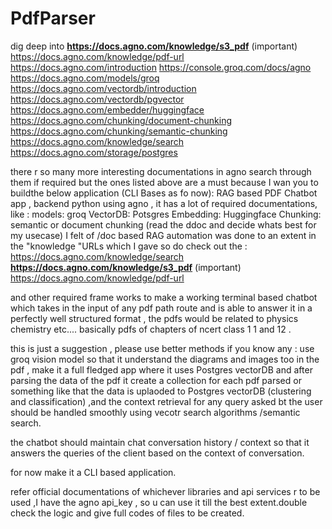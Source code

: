 # PdfParser

dig deep into
**https://docs.agno.com/knowledge/s3_pdf** (important)
https://docs.agno.com/knowledge/pdf-url
https://docs.agno.com/introduction
https://console.groq.com/docs/agno
https://docs.agno.com/models/groq
https://docs.agno.com/vectordb/introduction
https://docs.agno.com/vectordb/pgvector
https://docs.agno.com/embedder/huggingface
https://docs.agno.com/chunking/document-chunking
https://docs.agno.com/chunking/semantic-chunking
https://docs.agno.com/knowledge/search
https://docs.agno.com/storage/postgres


there r so many more interesting documentations in agno search through them if required but the ones listed above are a must because I wan you to buildthe below application (CLI Bases as fo now):
RAG based PDF Chatbot app , backend python using agno , it has a lot of required documentations, like :
models: groq
VectorDB: Potsgres
Embedding: Huggingface
Chunking: semantic or document chunking (read the ddoc and decide whats best for my usecase)
I felt of /doc based RAG automation was done to  an extent in the "knowledge "URLs which I gave so do check out the :
https://docs.agno.com/knowledge/search
**https://docs.agno.com/knowledge/s3_pdf** (important)
https://docs.agno.com/knowledge/pdf-url

 and other required frame works to make a working terminal based chatbot which takes in the input of any pdf path route and is able to answer it in a perfectly well structured format , the pdfs would be related to physics chemistry etc.... basically pdfs of chapters of ncert class 1 1 and 12 .

this is just a suggestion , please use better methods if you know any : use groq vision model so that it understand the diagrams and images too in the pdf , make it a full fledged app where it uses Postgres vectorDB and after parsing the data of the pdf it create a collection for each pdf parsed or something like that the data is uplaoded to Postgres vectorDB (clustering and classification) ,and the context retrieval for any query asked bt the user should be handled smoothly using vecotr search algorithms /semantic search. 

the chatbot should maintain chat conversation history  / context so that it answers the queries of the client based on the context of conversation.

for now make it a CLI based application.

refer official documentations of whichever libraries and api services r to be used ,I have the agno api_key , so u can use it till the best extent.double check the logic and give full codes of files to be created.
